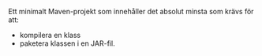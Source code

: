 Ett minimalt Maven-projekt som innehåller det absolut minsta som krävs för att:

+ kompilera en klass
+ paketera klassen i en JAR-fil.
